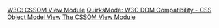 [W3C: CSSOM View Module](http://www.w3.org/TR/cssom-view/)
[QuirksMode: W3C DOM Compatibility - CSS Object Model View](http://www.quirksmode.org/dom/w3c_cssom.html#elementview)
[The CSSOM View Module](http://www.quirksmode.org/blog/archives/2008/02/the_cssom_view.html)

